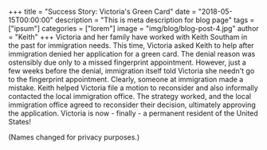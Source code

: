 +++
title = "Success Story: Victoria's Green Card"
date = "2018-05-15T00:00:00"
description = "This is meta description for blog page"
tags = ["ipsum"]
categories = ["lorem"]
image = "img/blog/blog-post-4.jpg"
author = "Keith"
+++
Victoria and her family have worked with Keith Southam in the past for immigration needs. This time, Victoria asked Keith to help after immigration denied her application for a green card. The denial reason was ostensibly due only to a missed fingerprint appointment. However, just a few weeks before the denial, immigration itself told Victoria she needn't go to the fingerprint appointment. Clearly, someone at immigration made a mistake. Keith helped Victoria file a motion to reconsider and also informally contacted the local immigration office. The strategy worked, and the local immigration office agreed to reconsider their decision, ultimately approving the application. Victoria is now - finally - a permanent resident of the United States!

(Names changed for privacy purposes.)
